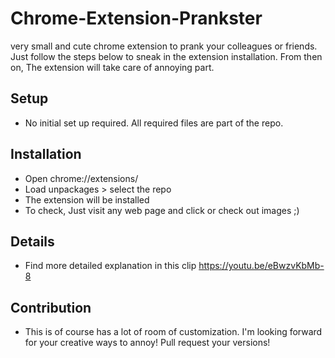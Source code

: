 # Chrome-Extension-Prankster

very small and cute chrome extension to prank your colleagues or friends. Just follow the steps below to sneak in the 
extension installation. From then on, The extension will take care of annoying part.

## Setup
- No initial set up required. All required files are part of the repo.

## Installation
- Open chrome://extensions/
- Load unpackages > select the repo 
- The extension will be installed
- To check, Just visit any web page and click or check out images ;)

## Details
- Find more detailed explanation in this clip 
    https://youtu.be/eBwzvKbMb-8

## Contribution
- This is of course has a lot of room of customization. I'm looking forward for your creative ways to annoy! Pull request your versions!

